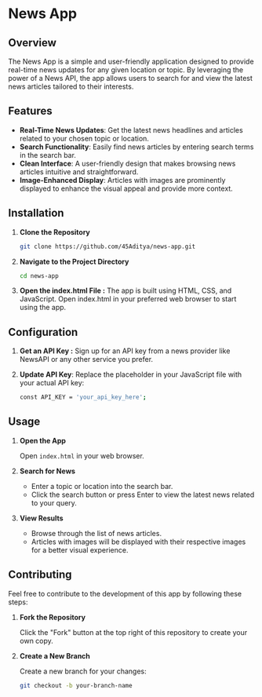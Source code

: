 # News App

## Overview

The News App is a simple and user-friendly application designed to provide real-time news updates for any given location or topic. By leveraging the power of a News API, the app allows users to search for and view the latest news articles tailored to their interests.

## Features

- **Real-Time News Updates**: Get the latest news headlines and articles related to your chosen topic or location.
- **Search Functionality**: Easily find news articles by entering search terms in the search bar.
- **Clean Interface**: A user-friendly design that makes browsing news articles intuitive and straightforward.
- **Image-Enhanced Display**: Articles with images are prominently displayed to enhance the visual appeal and provide more context.

## Installation

1. **Clone the Repository**

   ```bash
   git clone https://github.com/45Aditya/news-app.git
2. **Navigate to the Project Directory**

   ```bash
   cd news-app
3. **Open the index.html File :**
   The app is built using HTML, CSS, and JavaScript. Open index.html in your preferred web browser to start using the app.

## Configuration
1. **Get an API Key :**
   Sign up for an API key from a news provider like NewsAPI or any other service you prefer.
2. **Update API Key**: Replace the placeholder in your JavaScript file with your actual API key:
   
   ```bash
   const API_KEY = 'your_api_key_here';

## Usage

1. **Open the App**

   Open `index.html` in your web browser.

2. **Search for News**

   - Enter a topic or location into the search bar.
   - Click the search button or press Enter to view the latest news related to your query.

3. **View Results**

   - Browse through the list of news articles.
   - Articles with images will be displayed with their respective images for a better visual experience.

## Contributing

Feel free to contribute to the development of this app by following these steps:

1. **Fork the Repository**

   Click the "Fork" button at the top right of this repository to create your own copy.

2. **Create a New Branch**

   Create a new branch for your changes:
   ```bash
   git checkout -b your-branch-name
